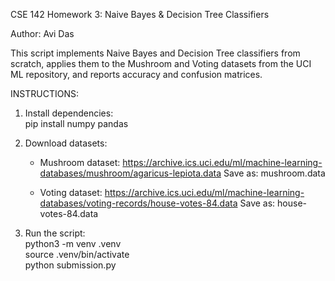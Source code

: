 CSE 142 Homework 3: Naive Bayes & Decision Tree Classifiers

Author: Avi Das

This script implements Naive Bayes and Decision Tree classifiers from scratch,
applies them to the Mushroom and Voting datasets from the UCI ML repository,
and reports accuracy and confusion matrices.

INSTRUCTIONS:

1. Install dependencies:  
   pip install numpy pandas

2. Download datasets:
   - Mushroom dataset: https://archive.ics.uci.edu/ml/machine-learning-databases/mushroom/agaricus-lepiota.data
     Save as: mushroom.data

   - Voting dataset: https://archive.ics.uci.edu/ml/machine-learning-databases/voting-records/house-votes-84.data
     Save as: house-votes-84.data

3. Run the script:    
    python3 -m venv .venv  
    source .venv/bin/activate  
    python submission.py
